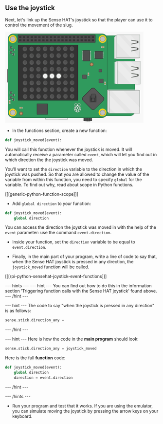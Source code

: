 ## Use the joystick

Next, let's link up the Sense HAT's joystick so that the player can use it to control the movement of the slug.

![Moving slug](images/moving-slug.gif)

+ In the functions section, create a new function:

```python
def joystick_moved(event):
```

You will call this function whenever the joystick is moved. It will automatically receive a parameter called `event`, which will let you find out in which direction the the joystick was moved.

You'll want to set the `direction` variable to the direction in which the joystick was pushed. So that you are allowed to change the value of the variable from within this function, you need to specify `global` for the variable. To find out why, read about scope in Python functions.

[[[generic-python-function-scope]]]

+ Add `global direction` to your function:

```python
def joystick_moved(event):
    global direction
```

You can access the direction the joystick was moved in with the help of the `event` parameter: use the command `event.direction`.

+ Inside your function, set the `direction` variable to be equal to `event.direction`.

+ Finally, in the main part of your program, write a line of code to say that, when the Sense HAT joystick is pressed in any direction, the `joystick_moved` function will be called.

[[[rpi-python-sensehat-joystick-event-functions]]]

--- hints ---
--- hint ---
You can find out how to do this in the information section 'Triggering function calls with the Sense HAT joystick' found above.
--- /hint ---

--- hint ---
The code to say "when the joystick is pressed in any direction" is as follows:

```python
sense.stick.direction_any =
```
--- /hint ---

--- hint ---
Here is how the code in the **main program** should look:

```python
sense.stick.direction_any = joystick_moved
```

Here is the full **function** code:
```python
def joystick_moved(event):
    global direction
    direction = event.direction
```

--- /hint ---

--- /hints ---

+ Run your program and test that it works. If you are using the emulator, you can simulate moving the joystick by pressing the arrow keys on your keyboard.
